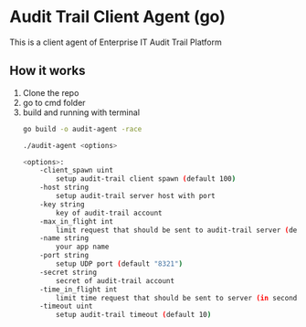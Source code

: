 # Audit Trail Client Agent (go)
This is a client agent of Enterprise IT Audit Trail Platform

## How it works
1. Clone the repo
2. go to cmd folder
3. build and running with terminal
    ```bash
    go build -o audit-agent -race

    ./audit-agent <options>

    <options>:
        -client_spawn uint
            setup audit-trail client spawn (default 100)
        -host string
            setup audit-trail server host with port
        -key string
            key of audit-trail account
        -max_in_flight int
            limit request that should be sent to audit-trail server (default 1000)
        -name string
            your app name
        -port string
            setup UDP port (default "8321")
        -secret string
            secret of audit-trail account
        -time_in_flight int
            limit time request that should be sent to server (in second) (default 60)
        -timeout uint
            setup audit-trail timeout (default 10)
    ```
